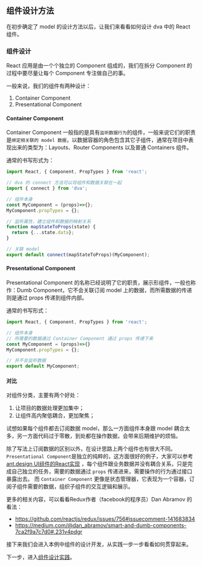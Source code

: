 ## 组件设计方法

在初步确定了 model 的设计方法以后，让我们来看看如何设计 dva 中的 React 组件。

### 组件设计
React 应用是由一个个独立的 Component 组成的，我们在拆分 Component 的过程中要尽量让每个 Component 专注做自己的事。

一般来说，我们的组件有两种设计：

1. Container Component
2. Presentational Component

#### Container Component
Container Component 一般指的是具有`监听数据行为`的组件，一般来说它们的职责是`绑定相关联的 model 数据`，以数据容器的角色包含其它子组件，通常在项目中表现出来的类型为：Layouts、Router Components 以及普通 Containers 组件。

通常的书写形式为：

```javascript
import React, { Component, PropTypes } from 'react';

// dva 的 connect 方法可以将组件和数据关联在一起
import { connect } from 'dva';

// 组件本身
const MyComponent = (props)=>{};
MyComponent.propTypes = {};

// 监听属性，建立组件和数据的映射关系
function mapStateToProps(state) {
  return {...state.data};
}

// 关联 model
export default connect(mapStateToProps)(MyComponent);
```

#### Presentational Component
Presentational Component 的名称已经说明了它的职责，展示形组件，一般也称作：Dumb Component，它不会关联订阅 model 上的数据，而所需数据的传递则是通过 props 传递到组件内部。

通常的书写形式：

```javascript
import React, { Component, PropTypes } from 'react';

// 组件本身
// 所需要的数据通过 Container Component 通过 props 传递下来
const MyComponent = (props)=>{}
MyComponent.propTypes = {};

// 并不会监听数据
export default MyComponent;
```

#### 对比
对组件分类，主要有两个好处：

1. 让项目的数据处理更加集中；
2. 让组件高内聚低耦合，更加聚焦；

试想如果每个组件都去订阅数据 model，那么一方面组件本身跟 model 耦合太多，另一方面代码过于零散，到处都在操作数据，会带来后期维护的烦恼。

除了写法上订阅数据的区别以外，在设计思路上两个组件也有很大不同。
`Presentational Component`是独立的纯粹的，这方面很好的例子，大家可以参考 [ant.design UI组件的React实现](http://ant.design/docs/react/introduce) ，每个组件跟业务数据并没有耦合关系，只是完成自己独立的任务，需要的数据通过 `props` 传递进来，需要操作的行为通过接口暴露出去。
而 `Container Component` 更像是状态管理器，它表现为一个容器，订阅子组件需要的数据，组织子组件的交互逻辑和展示。

更多的相关内容，可以看看Redux作者（facebook的程序员）Dan Abramov 的看法：
- https://github.com/reactjs/redux/issues/756#issuecomment-141683834
- https://medium.com/@dan_abramov/smart-and-dumb-components-7ca2f9a7c7d0#.231v4pdgr

接下来我们会进入本例中组件的设计开发，从实践一步一步看看如何贯穿起来。

下一步，进入[组件设计实践](./05-组件设计实践.md)。
